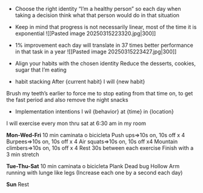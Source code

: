 - Choose the right identity “I’m a healthy person” so each day when taking a decision think what that person would do in that situation 

- Keep in mind that progress is not necessarily linear, most of the time it is exponential 
![[Pasted image 20250315223320.jpg|300]]

- 1% improvement each day will translate in 37 times better performance in that task in a year
![[Pasted image 20250315223427.jpg|300]]

- Align your habits with the chosen identity 
Reduce the desserts, cookies, sugar that I’m eating

- habit stacking 
After {current habit} I will {new habit}

Brush my teeth’s earlier to force me to stop eating from that time on, to get the fast period and also remove the night snacks

- Implementation intentions
I wil {behavior} at {time} in {location}

I will exercise every mon thru sat at 6:30 am in my room

**Mon-Wed-Fri**
10 min caminata o bicicleta 
Push ups=>10s on, 10s off x 4 
Burpees=>10s on, 10s off x 4
Air squats=>10s on, 10s off x4
Mountain climbers=>10s on, 10s off x 4 
Rest 30s between each exercise 
Finish with a 3 min stretch 

**Tue-Thu-Sat**
10 min caminata o bicicleta 
Plank 
Dead bug 
Hollow 
Arm running with lunge like legs 
(Increase each one by a second each day)

**Sun**
Rest
